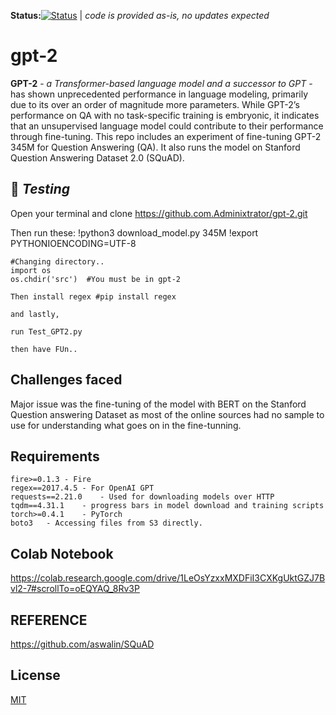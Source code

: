 **Status:**[![Status](https://img.shields.io/badge/Updates-Completed-skirretgreen)](https://github.com/openai/gpt-2)      | *code is provided as-is, no updates expected*

<h1 color="green">gpt-2</h1>

**GPT-2** - *a Transformer-based language model and a successor to GPT* - has shown unprecedented performance in language modeling, primarily due to its over an order of magnitude more parameters. While GPT-2’s performance on QA with no task-specific training is embryonic, it indicates that an unsupervised language model could contribute to their performance through fine-tuning.
    This repo includes an experiment of fine-tuning GPT-2 345M for Question Answering (QA). It also runs the model on Stanford Question Answering Dataset 2.0 (SQuAD).

## :page_with_curl: _Testing_

Open your terminal and clone https://github.com.Adminixtrator/gpt-2.git

Then run these:
    !python3 download_model.py 345M
    !export PYTHONIOENCODING=UTF-8
    
    #Changing directory..
    import os
    os.chdir('src')  #You must be in gpt-2
    
    Then install regex #pip install regex
    
    and lastly,
    
    run Test_GPT2.py 
    
    then have FUn..

## Challenges faced

Major issue was the fine-tuning of the model with BERT on the Stanford Question answering Dataset as most of the online sources had no sample to use for understanding what goes on in the fine-tunning. 

## Requirements

    fire>=0.1.3 - Fire 
    regex==2017.4.5 - For OpenAI GPT
    requests==2.21.0    - Used for downloading models over HTTP 
    tqdm==4.31.1    - progress bars in model download and training scripts
    torch>=0.4.1    - PyTorch
    boto3   - Accessing files from S3 directly.

## Colab Notebook

https://colab.research.google.com/drive/1LeOsYzxxMXDFiI3CXKgUktGZJ7Bvl2-7#scrollTo=oEQYAQ_8Rv3P

## REFERENCE

https://github.com/aswalin/SQuAD


## License

[MIT](./LICENSE)
